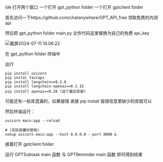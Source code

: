ide 打开两个窗口 一个打开 gpt_python folder 一个打开 gptclient folder

首先访问一下https://github.com/chatanywhere/GPT_API_free 领取免费的内测 api

然后把 gpt_python folder main.py 文件代码这里替换为自己的免费 api_key

![截屏2024-07-11 14.06.22](/截屏2024-07-11%14.06.22.png)

在 gpt_python folder 终端中

运行

```
pip install uvicorn
pip instal fastapi
pip install langchain==0.2.6
pip install langchain-openai==0.1.15
pip install openai==0.28 (这个最后安装)
```

可能还有一些库遗漏的，如果报错 直接 pip install 报错信息里缺少的库就可以

然后终端运行：

```
uvicorn main:app --reload

# (实际部署时使用)
nohup uvicorn main:app --host 0.0.0.0 --port 8000 &
```

接着打开 gptclient folder

运行 GPTSubtask main 函数 与 GPTReminder main 函数 即可得到结果

